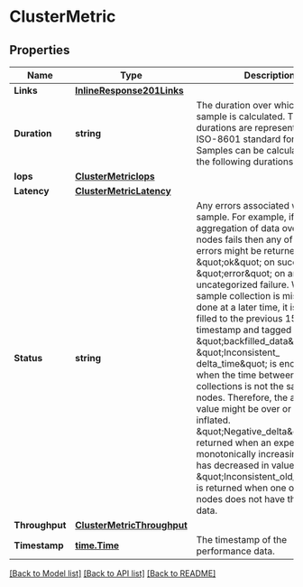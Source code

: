 # ClusterMetric

## Properties

Name | Type | Description | Notes
------------ | ------------- | ------------- | -------------
**Links** | [**InlineResponse201Links**](inline_response_201__links.md) |  | [optional] 
**Duration** | **string** | The duration over which this sample is calculated. The time durations are represented in the ISO-8601 standard format. Samples can be calculated over the following durations:  | [optional] [readonly] 
**Iops** | [**ClusterMetricIops**](cluster_metric_iops.md) |  | [optional] 
**Latency** | [**ClusterMetricLatency**](cluster_metric_latency.md) |  | [optional] 
**Status** | **string** | Any errors associated with the sample. For example, if the aggregation of data over multiple nodes fails then any of the partial errors might be returned, \&quot;ok\&quot; on success, or \&quot;error\&quot; on any internal uncategorized failure. Whenever a sample collection is missed but done at a later time, it is back filled to the previous 15 second timestamp and tagged with \&quot;backfilled_data\&quot;. \&quot;Inconsistent_ delta_time\&quot; is encountered when the time between two collections is not the same for all nodes. Therefore, the aggregated value might be over or under inflated. \&quot;Negative_delta\&quot; is returned when an expected monotonically increasing value has decreased in value. \&quot;Inconsistent_old_data\&quot; is returned when one or more nodes does not have the latest data. | [optional] [readonly] 
**Throughput** | [**ClusterMetricThroughput**](cluster_metric_throughput.md) |  | [optional] 
**Timestamp** | [**time.Time**](time.Time.md) | The timestamp of the performance data. | [optional] [readonly] 

[[Back to Model list]](../README.md#documentation-for-models) [[Back to API list]](../README.md#documentation-for-api-endpoints) [[Back to README]](../README.md)



